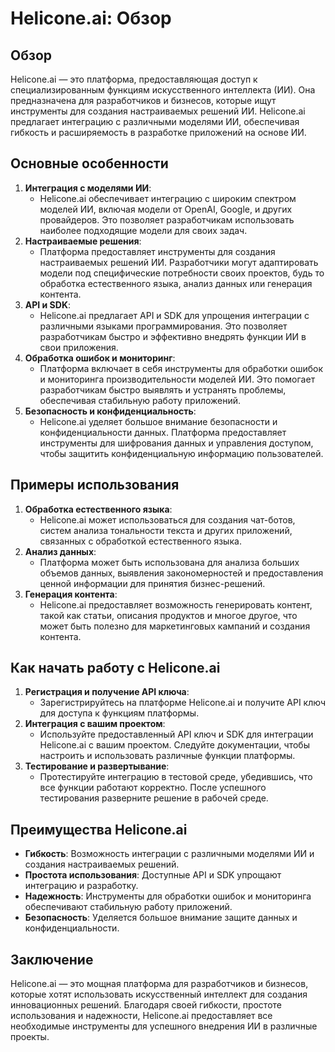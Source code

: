 # Helicone.ai: Обзор

## Обзор

Helicone.ai — это платформа, предоставляющая доступ к специализированным функциям искусственного интеллекта (ИИ). Она предназначена для разработчиков и бизнесов, которые ищут инструменты для создания настраиваемых решений ИИ. Helicone.ai предлагает интеграцию с различными моделями ИИ, обеспечивая гибкость и расширяемость в разработке приложений на основе ИИ.

## Основные особенности

1. **Интеграция с моделями ИИ**:
   - Helicone.ai обеспечивает интеграцию с широким спектром моделей ИИ, включая модели от OpenAI, Google, и других провайдеров. Это позволяет разработчикам использовать наиболее подходящие модели для своих задач.
2. **Настраиваемые решения**:
   - Платформа предоставляет инструменты для создания настраиваемых решений ИИ. Разработчики могут адаптировать модели под специфические потребности своих проектов, будь то обработка естественного языка, анализ данных или генерация контента.
3. **API и SDK**:
   - Helicone.ai предлагает API и SDK для упрощения интеграции с различными языками программирования. Это позволяет разработчикам быстро и эффективно внедрять функции ИИ в свои приложения.
4. **Обработка ошибок и мониторинг**:
   - Платформа включает в себя инструменты для обработки ошибок и мониторинга производительности моделей ИИ. Это помогает разработчикам быстро выявлять и устранять проблемы, обеспечивая стабильную работу приложений.
5. **Безопасность и конфиденциальность**:
   - Helicone.ai уделяет большое внимание безопасности и конфиденциальности данных. Платформа предоставляет инструменты для шифрования данных и управления доступом, чтобы защитить конфиденциальную информацию пользователей.

## Примеры использования

1. **Обработка естественного языка**:
   - Helicone.ai может использоваться для создания чат-ботов, систем анализа тональности текста и других приложений, связанных с обработкой естественного языка.
2. **Анализ данных**:
   - Платформа может быть использована для анализа больших объемов данных, выявления закономерностей и предоставления ценной информации для принятия бизнес-решений.
3. **Генерация контента**:
   - Helicone.ai предоставляет возможность генерировать контент, такой как статьи, описания продуктов и многое другое, что может быть полезно для маркетинговых кампаний и создания контента.

## Как начать работу с Helicone.ai

1. **Регистрация и получение API ключа**:
   - Зарегистрируйтесь на платформе Helicone.ai и получите API ключ для доступа к функциям платформы.
2. **Интеграция с вашим проектом**:
   - Используйте предоставленный API ключ и SDK для интеграции Helicone.ai с вашим проектом. Следуйте документации, чтобы настроить и использовать различные функции платформы.
3. **Тестирование и развертывание**:
   - Протестируйте интеграцию в тестовой среде, убедившись, что все функции работают корректно. После успешного тестирования разверните решение в рабочей среде.

## Преимущества Helicone.ai

- **Гибкость**: Возможность интеграции с различными моделями ИИ и создания настраиваемых решений.
- **Простота использования**: Доступные API и SDK упрощают интеграцию и разработку.
- **Надежность**: Инструменты для обработки ошибок и мониторинга обеспечивают стабильную работу приложений.
- **Безопасность**: Уделяется большое внимание защите данных и конфиденциальности.

## Заключение

Helicone.ai — это мощная платформа для разработчиков и бизнесов, которые хотят использовать искусственный интеллект для создания инновационных решений. Благодаря своей гибкости, простоте использования и надежности, Helicone.ai предоставляет все необходимые инструменты для успешного внедрения ИИ в различные проекты.